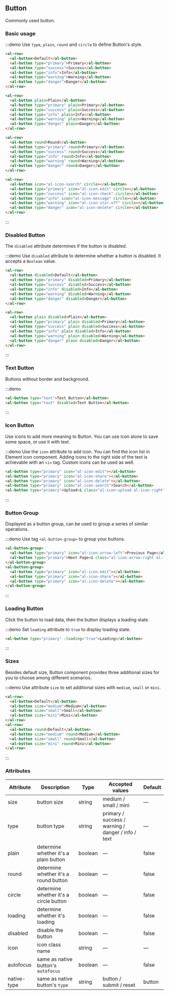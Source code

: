 ## Button

Commonly used button.

### Basic usage

:::demo Use `type`, `plain`, `round` and `circle` to define Button's style.

```html
<al-row>
  <al-button>Default</al-button>
  <al-button type="primary">Primary</al-button>
  <al-button type="success">Success</al-button>
  <al-button type="info">Info</al-button>
  <al-button type="warning">Warning</al-button>
  <al-button type="danger">Danger</al-button>
</al-row>

<al-row>
  <al-button plain>Plain</al-button>
  <al-button type="primary" plain>Primary</al-button>
  <al-button type="success" plain>Success</al-button>
  <al-button type="info" plain>Info</al-button>
  <al-button type="warning" plain>Warning</al-button>
  <al-button type="danger" plain>Danger</al-button>
</al-row>

<al-row>
  <al-button round>Round</al-button>
  <al-button type="primary" round>Primary</al-button>
  <al-button type="success" round>Success</al-button>
  <al-button type="info" round>Info</al-button>
  <al-button type="warning" round>Warning</al-button>
  <al-button type="danger" round>Danger</al-button>
</al-row>

<al-row>
  <al-button icon="al-icon-search" circle></al-button>
  <al-button type="primary" icon="al-icon-edit" circle></al-button>
  <al-button type="success" icon="al-icon-check" circle></al-button>
  <al-button type="info" icon="al-icon-message" circle></al-button>
  <al-button type="warning" icon="al-icon-star-off" circle></al-button>
  <al-button type="danger" icon="al-icon-delete" circle></al-button>
</al-row>
```
:::

### Disabled Button

The `disabled` attribute determines if the button is disabled.

:::demo Use `disabled` attribute to determine whether a button is disabled. It accepts a `Boolean` value.

```html
<al-row>
  <al-button disabled>Default</al-button>
  <al-button type="primary" disabled>Primary</al-button>
  <al-button type="success" disabled>Success</al-button>
  <al-button type="info" disabled>Info</al-button>
  <al-button type="warning" disabled>Warning</al-button>
  <al-button type="danger" disabled>Danger</al-button>
</al-row>

<al-row>
  <al-button plain disabled>Plain</al-button>
  <al-button type="primary" plain disabled>Primary</al-button>
  <al-button type="success" plain disabled>Success</al-button>
  <al-button type="info" plain disabled>Info</al-button>
  <al-button type="warning" plain disabled>Warning</al-button>
  <al-button type="danger" plain disabled>Danger</al-button>
</al-row>
```
:::

### Text Button

Buttons without border and background.

:::demo
```html
<al-button type="text">Text Button</al-button>
<al-button type="text" disabled>Text Button</al-button>
```
:::

### Icon Button

Use icons to add more meaning to Button. You can use icon alone to save some space, or use it with text.

:::demo Use the `icon` attribute to add icon. You can find the icon list in Element icon component. Adding icons to the right side of the text is achievable with an `<i>` tag. Custom icons can be used as well.

```html
<al-button type="primary" icon="al-icon-edit"></al-button>
<al-button type="primary" icon="al-icon-share"></al-button>
<al-button type="primary" icon="al-icon-delete"></al-button>
<al-button type="primary" icon="al-icon-search">Search</al-button>
<al-button type="primary">Upload<i class="al-icon-upload al-icon-right"></i></al-button>
```
:::

### Button Group

Displayed as a button group, can be used to group a series of similar operations.

:::demo Use tag `<al-button-group>` to group your buttons.

```html
<al-button-group>
  <al-button type="primary" icon="al-icon-arrow-left">Previous Page</al-button>
  <al-button type="primary">Next Page<i class="al-icon-arrow-right al-icon-right"></i></al-button>
</al-button-group>
<al-button-group>
  <al-button type="primary" icon="al-icon-edit"></al-button>
  <al-button type="primary" icon="al-icon-share"></al-button>
  <al-button type="primary" icon="al-icon-delete"></al-button>
</al-button-group>
```
:::

### Loading Button

Click the button to load data, then the button displays a loading state.

:::demo Set `loading` attribute to `true` to display loading state.

```html
<al-button type="primary" :loading="true">Loading</al-button>
```
:::

### Sizes

Besides default size, Button component provides three additional sizes for you to choose among different scenarios.

:::demo Use attribute `size` to set additional sizes with `medium`, `small` or `mini`.

```html
<al-row>
  <al-button>Default</al-button>
  <al-button size="medium">Medium</al-button>
  <al-button size="small">Small</al-button>
  <al-button size="mini">Mini</al-button>
</al-row>
<al-row>
  <al-button round>Default</al-button>
  <al-button size="medium" round>Medium</al-button>
  <al-button size="small" round>Small</al-button>
  <al-button size="mini" round>Mini</al-button>
</al-row>
```
:::

### Attributes
| Attribute      | Description    | Type      | Accepted values       | Default   |
|---------- |-------- |---------- |-------------  |-------- |
| size     | button size   | string  |   medium / small / mini            |    —     |
| type     | button type   | string    |   primary / success / warning / danger / info / text |     —    |
| plain     | determine whether it's a plain button   | boolean    | — | false   |
| round     | determine whether it's a round button   | boolean    | — | false   |
| circle     | determine whether it's a circle button   | boolean    | — | false   |
| loading   | determine whether it's loading   | boolean    | — | false   |
| disabled  | disable the button    | boolean   | —   | false   |
| icon  | icon class name | string   |  —  |  —  |
| autofocus  | same as native button's `autofocus` | boolean   |  —  |  false  |
| native-type | same as native button's `type` | string | button / submit / reset | button |